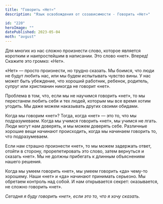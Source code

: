 ```yaml
---
title: "Говорить «Нет»"
description: "Язык освобождения от созависимости - Говорить «Нет»"

id: "220"
heroImage: ""
datePublished: 2023-05-04
moth: "avgust"
---
```


Для многих из нас сложно произнести слово, которое является коротким и
наипростейшим в написании. Это слово «нет». Вперед! Скажите это громко: «Нет».

«Нет» — просто произнести, но трудно сказать. Мы боимся, что люди не будут
любить нас, или мы будем испытывать чувство вины. У нас может быть убеждение,
что хороший работник, ребенок, родитель, супруг или христианин никогда не
говорит «нет».

Проблема в том, что, если мы не научимся говорить «нет», то мы перестанем
любить себя и тех людей, которым мы все время хотим угодить. Мы даже можем
наказывать других своими обидами.

Когда мы говорим «нет»? Тогда, когда «нет» — это то, что мы подразумеваем.
Когда мы учимся говорить «нет», мы учимся не лгать. Люди могут нам доверять, и
мы можем доверять себе. Различные хорошие вещи начинают происходить, когда мы
начинаем говорить то, что подразумеваем.

Если нам страшно произнести «нет», то мы можем задержать ответ, отойти в
сторону, прорепетировать это слово, затем вернуться и сказать «нет». Мы не
должны прибегать к длинным объяснениям нашего решения.

Когда мы умеем говорить «нет», мы умеем говорить «да» чему-то хорошему. Наши
«нет» и «да» начинают принимать серьезно. Мы обретаем контроль над собой. И
нам открывается секрет: оказывается, не сложно говорить «нет».

_Сегодня_ _я_ _буду_ _говорить_ _«нет»,_ _если_ _это_ _то,_ _что_ _я_ _хочу_
_сказать._
